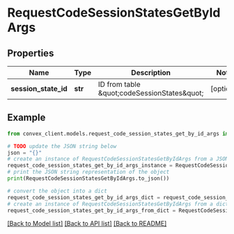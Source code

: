 # RequestCodeSessionStatesGetByIdArgs


## Properties

Name | Type | Description | Notes
------------ | ------------- | ------------- | -------------
**session_state_id** | **str** | ID from table \&quot;codeSessionStates\&quot; | [optional] 

## Example

```python
from convex_client.models.request_code_session_states_get_by_id_args import RequestCodeSessionStatesGetByIdArgs

# TODO update the JSON string below
json = "{}"
# create an instance of RequestCodeSessionStatesGetByIdArgs from a JSON string
request_code_session_states_get_by_id_args_instance = RequestCodeSessionStatesGetByIdArgs.from_json(json)
# print the JSON string representation of the object
print(RequestCodeSessionStatesGetByIdArgs.to_json())

# convert the object into a dict
request_code_session_states_get_by_id_args_dict = request_code_session_states_get_by_id_args_instance.to_dict()
# create an instance of RequestCodeSessionStatesGetByIdArgs from a dict
request_code_session_states_get_by_id_args_from_dict = RequestCodeSessionStatesGetByIdArgs.from_dict(request_code_session_states_get_by_id_args_dict)
```
[[Back to Model list]](../README.md#documentation-for-models) [[Back to API list]](../README.md#documentation-for-api-endpoints) [[Back to README]](../README.md)


